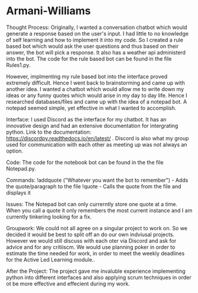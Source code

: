 # Armani-Williams

Thought Process:
Originally, I wanted a conversation chatbot which would generate a response based on the user's input. I had little to no knowledge of self learning and how to implement it into my code. So I created a rule based bot which would ask the user questions and thus based on their answer, the bot will pick a response. It also has a weather api administerd into the bot. The code for the rule based bot can be found in the file Rules1.py.

However, implmenting my rule based bot into the interface proved extremely difficult. Hence I went back to brainstorming and came up with another idea. I wanted a chatbot which would allow me to write down my ideas or any funny quotes which would arise in my day to day life. Hence I researched databases/files and came up with the idea of a notepad bot. A notepad seemed simple, yet effective in what I wanted to accomplish. 

Interface:
I used Discord as the interface for my chatbot. It has an innovative design and had an extensive documentation for intergrating python. Link to the documentation: https://discordpy.readthedocs.io/en/latest/ . Discord is also what my group used for communication with each other as meeting up was not always an option.  

Code:
The code for the notebook bot can be found in the the file Notepad.py.

Commands:
!addquote ("Whatever you want the bot to remember") - Adds the quote/paragraph to the file
!quote - Calls the quote from the file and displays it 

Issues:
The Notepad bot can only currerntly store one quote at a time. When you call a quote it only remembers the most current instance and I am currently tinkering looking for a fix. 

Groupwork:
We could not all agree on a singular project to work on. So we decided it would be best to split off an do our own indviusal projects. However we would still discuss with each oter via Discord and ask for advice and for any critiiscm. We would use planning poker in order to estimate the time needed for work, in order to meet the weekly deadlines for the Active Led Learning module.. 

After the Project:
The project gave me invaluble experience implementing python into different interfaces and also applying scrum techniques in order ot be more effective and effecient during my work.


